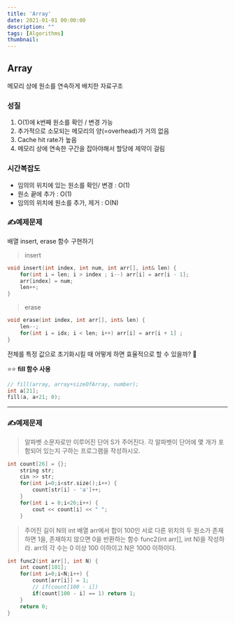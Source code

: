 ```yaml
---
title: 'Array'
date: 2021-01-01 00:00:00
description: ""
tags: [Algorithms]
thumbnail: 
---
```

## Array

메모리 상에 원소를 연속하게 배치한 자료구조

### 성질

1. O(1)에 k번째 원소를 확인 / 변경 가능
2. 추가적으로 소모되는 메모리의 양(=overhead)가 거의 없음
3. Cache hit rate가 높음
4. 메모리 상에 연속한 구간을 잡아야해서 할당에 제약이 걸림

### 시간복잡도

- 임의의 위치에 있는 원소를 확인/ 변경 : O(1)
- 원소 끝에 추가 : O(1)
- 임의의 위치에 원소를 추가, 제거 : O(N)

### ✍️예제문제

배열 insert, erase 함수 구현하기

> insert

```cpp
void insert(int index, int num, int arr[], int& len) {
	for(int i = len; i > index ; i--) arr[i] = arr[i - 1];
	arr[index] = num;
	len++;
}
```

> erase

```cpp
void erase(int index, int arr[], int& len) {
	len--;
	for(int i = idx; i < len; i++) arr[i] = arr[i + 1] ;
}
```

전체를 특정 값으로 초기화시킬 때 어떻게 하면 효율적으로 할 수 있을까? 🤔

⭐⭐ **fill 함수 사용**

```cpp
// fill(array, array+sizeOfArray, number);
int a[21];
fill(a, a+21; 0);
```

---

### ✍️예제문제

> 알파벳 소문자로만 이루어진 단어 S가 주어진다. 각 알파벳이 단어에 몇 개가 포함되어 있는지 구하는 프로그램을 작성하시오.

```cpp
int count[26] = {};
    string str;
    cin >> str;
    for(int i=0;i<str.size();i++) {
        count[str[i] - 'a']++;
    }
    for(int i = 0;i<26;i++) {
        cout << count[i] << " ";
    }
```

> 주어진 길이 N의 int 배열 arr에서 합이 100인 서로 다른 위치의 두 원소가 존재하면 1을, 존재하지 않으면 0을 반환하는 함수 func2(int arr[], int N)을 작성하라. arr의 각 수는 0 이상 100 이하이고 N은 1000 이하이다.

```cpp
int func2(int arr[], int N) {
    int count[101];
    for(int i=0;i<N;i++) {
        count[arr[i]] = 1;
        // if(count[100 - i])
        if(count[100 - i] == 1) return 1;
    }
    return 0;
}
```
